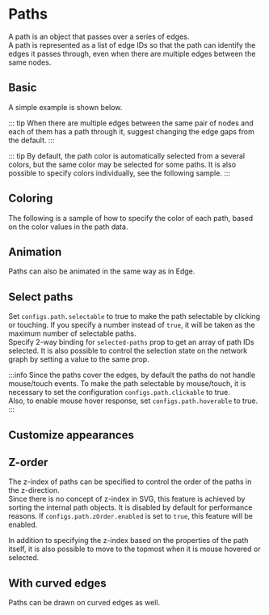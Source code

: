 # Paths

A path is an object that passes over a series of edges.  
A path is represented as a list of edge IDs so that the path can
identify the edges it passes through, even when there are multiple
edges between the same nodes.

## Basic

A simple example is shown below.

<demo-tabs :use-data="true">
<template v-slot:demo>
  <DemoBasic />
</template>
<template v-slot:source>

<<< @/.vitepress/components/06_paths/01/Basic.vue{5-8,16}

</template>
<template v-slot:data>

<<< @/.vitepress/components/06_paths/01/data.ts

</template>
</demo-tabs>

::: tip
When there are multiple edges between the same pair of nodes and
each of them has a path through it, suggest changing the edge gaps
from the default.
:::

::: tip
By default, the path color is automatically selected from a several
colors, but the same color may be selected for some paths. It is
also possible to specify colors individually, see the following sample.
:::

## Coloring

The following is a sample of how to specify the color of each path,
based on the color values in the path data.

<demo-tabs :use-data="true">
<template v-slot:demo>
  <DemoColor />
</template>
<template v-slot:source>

<<< @/.vitepress/components/06_paths/02/Color.vue{5-14,26-32,41-42}

</template>
<template v-slot:data>

<<< @/.vitepress/components/06_paths/02/data.ts

</template>
</demo-tabs>

## Animation

Paths can also be animated in the same way as in Edge.


<demo-tabs :use-data="true">
<template v-slot:demo>
  <DemoAnimation />
</template>
<template v-slot:source>

<<< @/.vitepress/components/06_paths/03/Animation.vue{24-26}

</template>
<template v-slot:data>

<<< @/.vitepress/components/06_paths/03/data.ts

</template>
</demo-tabs>

## Select paths

Set `configs.path.selectable` to true to make the path selectable by
clicking or touching.
If you specify a number instead of `true`, it will be taken as the
maximum number of selectable paths.  
Specify 2-way binding for `selected-paths` prop to get an array of
path IDs selected. It is also possible to control the selection
state on the network graph by setting a value to the same prop.

:::info
Since the paths cover the edges, by default the paths do not handle
mouse/touch events. To make the path selectable by mouse/touch, it
is necessary to set the configuration `configs.path.clickable` to true.  
Also, to enable mouse hover response, set `configs.path.hoverable` to true.
:::

<demo-tabs :use-data="true" hint="To select multiple paths, Shift+click or hold down the selected path and tap another path.">
<template v-slot:demo>
  <DemoSelect />
</template>
<template v-slot:source>

<<< @/.vitepress/components/06_paths/04/Select.vue{23-25,32,79}

</template>
<template v-slot:data>

<<< @/.vitepress/components/06_paths/04/data.ts

</template>
</demo-tabs>



## Customize appearances

<demo-tabs :use-data="true">
<template v-slot:demo>
  <DemoEndOfPath />
</template>
<template v-slot:source>

<<< @/.vitepress/components/06_paths/05/EndOfPath.vue

</template>
<template v-slot:data>

<<< @/.vitepress/components/06_paths/05/data.ts

</template>
</demo-tabs>

## Z-order

The z-index of paths can be specified to control the order of the
paths in the z-direction.  
Since there is no concept of z-index in SVG, this feature is
achieved by sorting the internal path objects. It is disabled by
default for performance reasons. If `configs.path.zOrder.enabled`
is set to `true`, this feature will be enabled.

In addition to specifying the z-index based on the properties of
the path itself, it is also possible to move to the topmost when
it is mouse hovered or selected.

<demo-tabs :use-data="true">
<template v-slot:demo>
  <DemoZOrder />
</template>
<template v-slot:source>

<<< @/.vitepress/components/06_paths/06/ZOrder.vue

</template>
<template v-slot:data>

<<< @/.vitepress/components/06_paths/06/data.ts

</template>
</demo-tabs>

## With curved edges

Paths can be drawn on curved edges as well.

<demo-tabs :use-data="true">
<template v-slot:demo>
  <DemoCurvedEdge />
</template>
<template v-slot:source>

<<< @/.vitepress/components/06_paths/07/CurvedEdge.vue{30}

</template>
<template v-slot:data>

<<< @/.vitepress/components/06_paths/07/data.ts

</template>
</demo-tabs>



<script setup>
import DemoBasic from '../.vitepress/components/06_paths/01/Basic.vue'
import DemoColor from '../.vitepress/components/06_paths/02/Color.vue'
import DemoAnimation from '../.vitepress/components/06_paths/03/Animation.vue'
import DemoSelect from '../.vitepress/components/06_paths/04/Select.vue'
import DemoEndOfPath from '../.vitepress/components/06_paths/05/EndOfPath.vue'
import DemoZOrder from '../.vitepress/components/06_paths/06/ZOrder.vue'
import DemoCurvedEdge from '../.vitepress/components/06_paths/07/CurvedEdge.vue'
</script>

